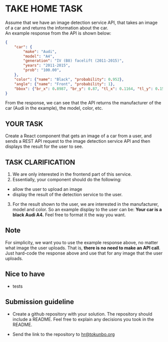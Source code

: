 # TAKE HOME TASK

Assume that we have an image detection service API, that takes an image of a car and returns the information about the car.  
An example response from the API is shown below:
```json
{
    "car": {
        "make": "Audi",
        "model": "A4",
        "generation": "IV (B8) facelift (2011-2015)",
        "years": "2011-2015",
        "prob": "100.00",
    },
    "color": {"name": "Black", "probability": 0.952},
    "angle": {"name": "Front", "probability": 1},
    "bbox": {"br_x": 0.8987, "br_y": 0.87, "tl_x": 0.1164, "tl_y": 0.1555},
}
```
From the response, we can see that the API returns the manufacturer of the car (Audi in the example), the model, color, etc.

## YOUR TASK
Create a React component that gets an image of a car from a user, and sends a REST API request
to the image detection service API and then displays the result for the user
to see.

## TASK CLARIFICATION
1. We are only interested in the frontend part of this service.
2. Essentially, your component should do the following:
 - allow the user to upload an image
 - display the result of the detection service to the user.
3. For the result shown to the user, we are interested in the manufacturer, model and color.
So an example display to the user can be:
**Your car is a black Audi A4.** Feel free to format it the way you want.

## Note
For simplicity, we want you to use the example response above, no matter what image the user uploads.
That is, **there is no need to make an API call**. Just hard-code the response above and use that
for any image that the user uploads. 


## Nice to have
- tests

## Submission guideline
- Create a github repository with your solution. The repository should include a README.
Feel free to explain any decisions you took in the README.

- Send the link to the repository to hr@tokunbo.org

